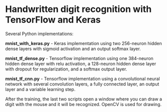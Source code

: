 Handwritten digit recognition with TensorFlow and Keras
=======================================================

Several Python implementations:

**mnist_with_keras.py** - Keras implementation using two 256-neuron hidden dense
layers with sigmoid activation and an output softmax layer.

**mnist_tf_dense.py** - Tensorflow implementation using one 384-neuron hidden
dense layer with relu activation, a 128-neuron hidden dense layer with dropout
for regularization, and a softmax output layer.

**mnist_tf_cnn.py** - Tensorflow implementation using a convolutional neural
network with several convolution layers, a fully connected layer, an output
layer and a variable learning step.

After the training, the last two scripts open a window where you can draw a
digit with the mouse and it will be recognized. OpenCV is used for drawing.
